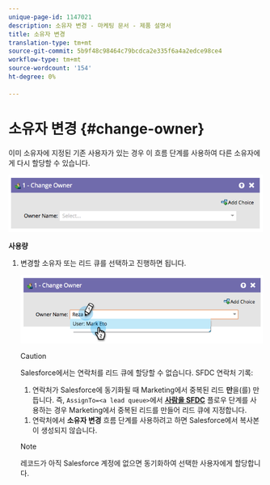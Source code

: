 ```yaml
---
unique-page-id: 1147021
description: 소유자 변경 - 마케팅 문서 - 제품 설명서
title: 소유자 변경
translation-type: tm+mt
source-git-commit: 5b9f48c98464c79bcdca2e335f6a4a2edce98ce4
workflow-type: tm+mt
source-wordcount: '154'
ht-degree: 0%

---
```



# 소유자 변경 {#change-owner}

이미 소유자에 지정된 기존 사용자가 있는 경우 이 흐름 단계를 사용하여 다른 소유자에게 다시 할당할 수 있습니다.

![](assets/image2014-9-22-15-3a1-3a3.png)

**사용량**

1. 변경할 소유자 또는 리드 큐를 선택하고 진행하면 됩니다.

   ![](assets/image2014-9-22-15-3a1-3a6.png)

   >[!CAUTION]
   >
   >Salesforce에서는 연락처를 리드 큐에 할당할 수 없습니다. SFDC 연락처 기록:
   >
   >1. 연락처가 Salesforce에 동기화될 때 Marketing에서 중복된 리드 **만**&#x200B;을(를) 만듭니다. 즉, `AssignTo=<a lead queue>`에서 **[사람을 SFDC](/help/marketo/product-docs/core-marketo-concepts/smart-campaigns/salesforce-flow-actions/sync-person-to-sfdc.md)** 플로우 단계를 사용하는 경우 Marketing에서 중복된 리드를 만들어 리드 큐에 지정합니다.
      >
      >
   1. 연락처에서 **소유자 변경** 흐름 단계를 사용하려고 하면 Salesforce에서 복사본이 생성되지 않습니다.


   >[!NOTE]
   >
   >레코드가 아직 Salesforce 계정에 없으면 동기화하여 선택한 사용자에게 할당합니다.
